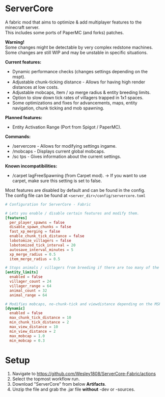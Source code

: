 # ServerCore
A fabric mod that aims to optimize & add multiplayer features to the minecraft server.\
This includes some ports of PaperMC (and forks) patches.

**Warning!**\
Some changes might be detectable by very complex redstone machines.\
Some changes are still WIP and may be unstable in specific situations.

**Current features:**
- Dynamic performance checks (changes settings depending on the mspt).
- Adjustable chunk-ticking distance - Allows for having high render distances at low costs.
- Adjustable mobcaps, item / xp merge radius & entity breeding limits.
- Option to slow down tick rates of villagers trapped in 1x1 spaces.
- Some optimizations and fixes for advancements, maps, entity navigation, chunk ticking and mob spawning.

**Planned features:**
- Entity Activation Range (Port from Spigot / PaperMC).

**Commands:**
- /servercore <name> <value> - Allows for modifying settings ingame.
- /mobcaps - Displays current global mobcaps.
- /sc tps - Gives information about the current settings.

**Known incompatibilities:**
- /carpet lagFreeSpawning (from Carpet mod). -> If you want to use carpet, make sure this setting is set to false.

Most features are disabled by default and can be found in the config.\
The config file can be found at `<server_dir>/config/servercore.toml`
```toml
# Configuration for ServerCore - Fabric

# Lets you enable / disable certain features and modify them.
[features]
  per_player_spawns = false
  disable_spawn_chunks = false
  fast_xp_merging = false
  enable_chunk_tick_distance = false
  lobotomize_villagers = false
  lobotomized_tick_interval = 20
  autosave_interval_minutes = 5
  xp_merge_radius = 0.5
  item_merge_radius = 0.5

# Stops animals / villagers from breeding if there are too many of the same type nearby.
[entity_limits]
  enabled = false
  villager_count = 24
  villager_range = 64
  animal_count = 32
  animal_range = 64

# Modifies mobcaps, no-chunk-tick and viewdistance depending on the MSPT.
[dynamic]
  enabled = false
  max_chunk_tick_distance = 10
  min_chunk_tick_distance = 2
  max_view_distance = 10
  min_view_distance = 2
  max_mobcap = 1.0
  min_mobcap = 0.3
```

# Setup
1. Navigate to https://github.com/Wesley1808/ServerCore-Fabric/actions
2. Select the topmost workflow run.
3. Download "ServerCore" from below **Artifacts**.
4. Unzip the file and grab the .jar file **without** -dev or -sources.
